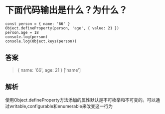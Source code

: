# 下面代码输出是什么？为什么？

```
const person = { name: '66' }
Object.defineProperty(person, 'age', { value: 21 })
person.age = 18
console.log(person)
console.log(Object.keys(person))
```

## 答案

> { name: '66', age: 21 } ['name']

## 解析

使用Object.defineProperty方法添加的属性默认是不可枚举和不可变的。可以通过writable,configurable和enumerable来改变这一行为